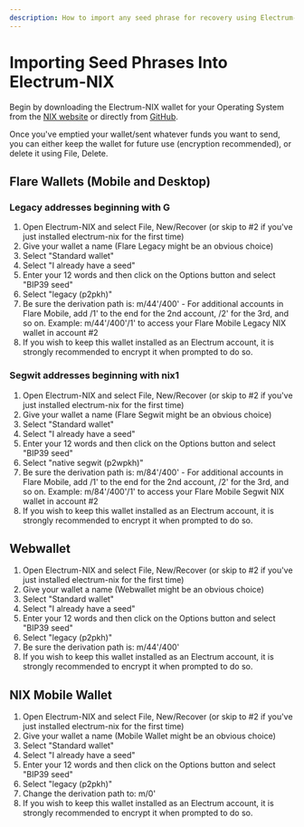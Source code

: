 ```yaml
---
description: How to import any seed phrase for recovery using Electrum-NIX
---
```


# Importing Seed Phrases Into Electrum-NIX

Begin by downloading the Electrum-NIX wallet for your Operating System from the [NIX website](https://nixplatform.io/wallet) or directly from [GitHub](https://github.com/NixPlatform/electrum/releases/).

Once you've emptied your wallet/sent whatever funds you want to send, you can either keep the wallet for future use \(encryption recommended\), or delete it using File, Delete.

## Flare Wallets \(Mobile and Desktop\)

### Legacy addresses beginning with G

1. Open Electrum-NIX and select File, New/Recover \(or skip to \#2 if you've just installed electrum-nix for the first time\)
2. Give your wallet a name \(Flare Legacy might be an obvious choice\)
3. Select "Standard wallet"
4. Select "I already have a seed"
5. Enter your 12 words and then click on the Options button and select "BIP39 seed"
6. Select "legacy \(p2pkh\)"
7. Be sure the derivation path is: m/44'/400' - For additional accounts in Flare Mobile, add /1' to the end for the 2nd account, /2' for the 3rd, and so on.  Example: m/44'/400'/1' to access your Flare Mobile Legacy NIX wallet in account \#2
8. If you wish to keep this wallet installed as an Electrum account, it is strongly recommended to encrypt it when prompted to do so.

### Segwit addresses beginning with nix1

1. Open Electrum-NIX and select File, New/Recover \(or skip to \#2 if you've just installed electrum-nix for the first time\)
2. Give your wallet a name \(Flare Segwit might be an obvious choice\)
3. Select "Standard wallet"
4. Select "I already have a seed"
5. Enter your 12 words and then click on the Options button and select "BIP39 seed"
6. Select "native segwit \(p2wpkh\)"
7. Be sure the derivation path is: m/84'/400' - For additional accounts in Flare Mobile, add /1' to the end for the 2nd account, /2' for the 3rd, and so on.  Example: m/84'/400'/1' to access your Flare Mobile Segwit NIX wallet in account \#2
8. If you wish to keep this wallet installed as an Electrum account, it is strongly recommended to encrypt it when prompted to do so.

## Webwallet

1. Open Electrum-NIX and select File, New/Recover \(or skip to \#2 if you've just installed electrum-nix for the first time\)
2. Give your wallet a name \(Webwallet might be an obvious choice\)
3. Select "Standard wallet"
4. Select "I already have a seed"
5. Enter your 12 words and then click on the Options button and select "BIP39 seed"
6. Select "legacy \(p2pkh\)"
7. Be sure the derivation path is: m/44'/400'
8. If you wish to keep this wallet installed as an Electrum account, it is strongly recommended to encrypt it when prompted to do so.

## NIX Mobile Wallet

1. Open Electrum-NIX and select File, New/Recover \(or skip to \#2 if you've just installed electrum-nix for the first time\)
2. Give your wallet a name \(Mobile Wallet might be an obvious choice\)
3. Select "Standard wallet"
4. Select "I already have a seed"
5. Enter your 12 words and then click on the Options button and select "BIP39 seed"
6. Select "legacy \(p2pkh\)"
7. Change the derivation path to: m/0'
8. If you wish to keep this wallet installed as an Electrum account, it is strongly recommended to encrypt it when prompted to do so.

